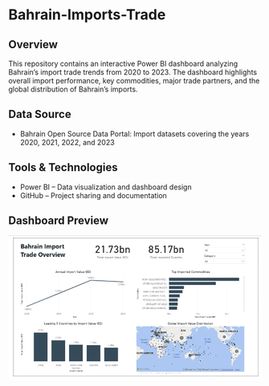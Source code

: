 # Bahrain-Imports-Trade
## Overview
This repository contains an interactive Power BI dashboard analyzing Bahrain’s import trade trends from 2020 to 2023.
The dashboard highlights overall import performance, key commodities, major trade partners, and the global distribution of Bahrain’s imports.

## Data Source

- Bahrain Open Source Data Portal: Import datasets covering the years 2020, 2021, 2022, and 2023

## Tools & Technologies

- Power BI – Data visualization and dashboard design
- GitHub – Project sharing and documentation

## Dashboard Preview
![Dashboard Preview](./Dashboard/dashboard.PNG)
